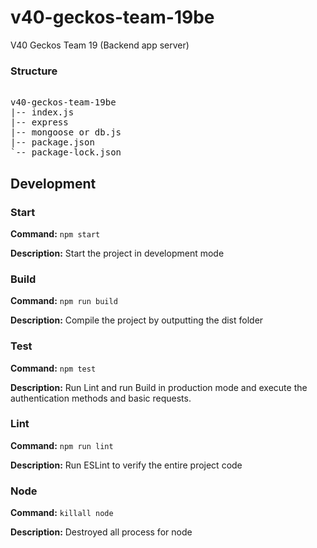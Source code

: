 # v40-geckos-team-19be
V40 Geckos Team 19 (Backend app server)

### Structure

<pre> 
v40-geckos-team-19be
|-- index.js
|-- express
|-- mongoose or db.js
|-- package.json
`-- package-lock.json
</pre> 

## Development 
### Start

**Command:** `npm start` 

**Description:** Start the project in development mode

### Build

**Command:** `npm run build`

**Description:** Compile the project by outputting the dist folder

### Test

**Command:** `npm test`

**Description:** Run Lint and run Build in production mode and execute the authentication methods and basic requests.

### Lint

**Command:** `npm run lint`

**Description:** Run ESLint to verify the entire project code

### Node

**Command:** `killall node`

**Description:** Destroyed all process for node